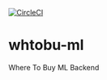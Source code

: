 [![CircleCI](https://circleci.com/gh/mimacom/whtobu-ml/tree/master.svg?style=svg)](https://circleci.com/gh/mimacom/whtobu-ml/tree/master)

# whtobu-ml
Where To Buy ML Backend
